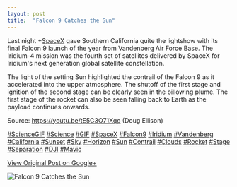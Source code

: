 ```yaml
---
layout: post
title:  "Falcon 9 Catches the Sun"
---
```


Last night +[SpaceX](https://plus.google.com/104512038508075599339) gave Southern California quite the lightshow with its final Falcon 9 launch of the year from Vandenberg Air Force Base. The Iridium-4 mission was the fourth set of satellites delivered by SpaceX for Iridium's next generation global satellite constellation.  
  
The light of the setting Sun highlighted the contrail of the Falcon 9 as it accelerated into the upper atmosphere. The shutoff of the first stage and ignition of the second stage can be clearly seen in the billowing plume. The first stage of the rocket can also be seen falling back to Earth as the payload continues onwards.   
  
Source: <https://youtu.be/tE5C3O71Xqo> (Doug Ellison)  
  
[#ScienceGIF](https://plus.google.com/s/%23ScienceGIF/posts) [#Science](https://plus.google.com/s/%23Science/posts) [#GIF](https://plus.google.com/s/%23GIF/posts) [#SpaceX](https://plus.google.com/s/%23SpaceX/posts) [#Falcon9](https://plus.google.com/s/%23Falcon9/posts) [#Iridium](https://plus.google.com/s/%23Iridium/posts) [#Vandenberg](https://plus.google.com/s/%23Vandenberg/posts) [#California](https://plus.google.com/s/%23California/posts) [#Sunset](https://plus.google.com/s/%23Sunset/posts) [#Sky](https://plus.google.com/s/%23Sky/posts) [#Horizon](https://plus.google.com/s/%23Horizon/posts) [#Sun](https://plus.google.com/s/%23Sun/posts) [#Contrail](https://plus.google.com/s/%23Contrail/posts) [#Clouds](https://plus.google.com/s/%23Clouds/posts) [#Rocket](https://plus.google.com/s/%23Rocket/posts) [#Stage](https://plus.google.com/s/%23Stage/posts) [#Separation](https://plus.google.com/s/%23Separation/posts) [#DJI](https://plus.google.com/s/%23DJI/posts) [#Mavic](https://plus.google.com/s/%23Mavic/posts)  

[View Original Post on Google+](https://plus.google.com/+ColinSullender/posts/iUSV4s576Nh)

![Falcon 9 Catches the Sun](https://i.imgur.com/jzB5CCS.gif)
